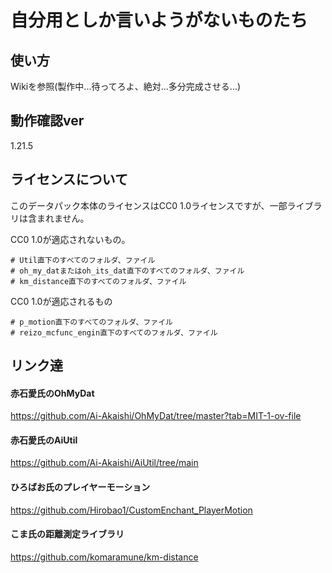 # 自分用としか言いようがないものたち

## 使い方
Wikiを参照(製作中...待ってろよ、絶対...多分完成させる...)

## 動作確認ver
1.21.5

## ライセンスについて
このデータパック本体のライセンスはCC0 1.0ライセンスですが、一部ライブラリは含まれません。

CC0 1.0が適応されないもの。

    # Util直下のすべてのフォルダ、ファイル
    # oh_my_datまたはoh_its_dat直下のすべてのフォルダ、ファイル
    # km_distance直下のすべてのフォルダ、ファイル

CC0 1.0が適応されるもの

    # p_motion直下のすべてのフォルダ、ファイル
    # reizo_mcfunc_engin直下のすべてのフォルダ、ファイル

## リンク達

#### 赤石愛氏のOhMyDat
https://github.com/Ai-Akaishi/OhMyDat/tree/master?tab=MIT-1-ov-file

#### 赤石愛氏のAiUtil
https://github.com/Ai-Akaishi/AiUtil/tree/main

#### ひろばお氏のプレイヤーモーション
https://github.com/Hirobao1/CustomEnchant_PlayerMotion

#### こま氏の距離測定ライブラリ
https://github.com/komaramune/km-distance